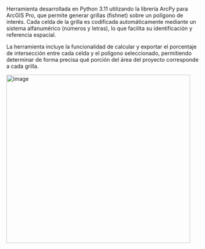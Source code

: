 Herramienta desarrollada en Python 3.11 utilizando la librería ArcPy para ArcGIS Pro, que permite generar grillas (fishnet) sobre un polígono de interés. 
Cada celda de la grilla es codificada automáticamente mediante un sistema alfanumérico (números y letras), lo que facilita su identificación y referencia espacial.

La herramienta incluye la funcionalidad de calcular y exportar el porcentaje de intersección entre cada celda y el polígono seleccionado, 
permitiendo determinar de forma precisa qué porción del área del proyecto corresponde a cada grilla.

<img width="480" height="440" alt="image" src="https://github.com/user-attachments/assets/6df46dce-7303-4fc4-9a86-31c668445f0f" />


